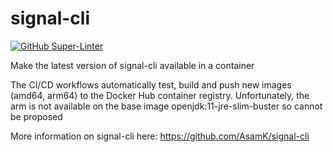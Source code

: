# signal-cli
[![GitHub Super-Linter](https://github.com/olaxe/signal-cli/workflows/Lint%20Code%20Base/badge.svg)](https://github.com/marketplace/actions/super-linter)

Make the latest version of signal-cli available in a container

The CI/CD workflows automatically test, build and push new images (amd64, arm64) to the Docker Hub container registry. Unfortunately, the arm is not available on the base image openjdk:11-jre-slim-buster so cannot be proposed

More information on signal-cli here: <https://github.com/AsamK/signal-cli>
